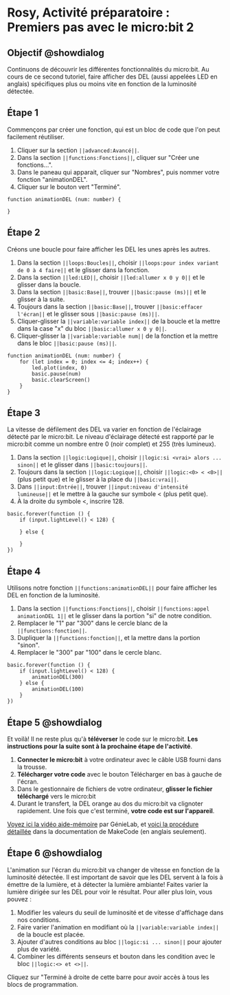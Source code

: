 # Rosy, Activité préparatoire : Premiers pas avec le micro:bit 2

## Objectif @showdialog

Continuons de découvrir les différentes fonctionnalités du micro:bit. Au cours de ce second tutoriel, faire afficher des DEL (aussi appelées LED en anglais) spécifiques plus ou moins vite en fonction de la luminosité détectée.



## Étape 1

Commençons par créer une fonction, qui est un bloc de code que l'on peut facilement réutiliser.

1. Cliquer sur la section ``||advanced:Avancé||``.
2. Dans la section ``||functions:Fonctions||``, cliquer sur "Créer une fonctions...".
3. Dans le paneau qui apparait, cliquer sur "Nombres", puis nommer votre fonction "animationDEL".
4. Cliquer sur le bouton vert "Terminé".

<!-- <img alt="Animation de l'assemblage des blocs de programmation de l'étape 12." src="https://raw.githubusercontent.com/GenieLabMtl/Rosy_microbit/master/static/images/Activity_01/Rosy_Act1_07.gif" width="80%"> -->

```blocks
function animationDEL (num: number) {
	
}
```

## Étape 2

Créons une boucle pour faire afficher les DEL les unes après les autres.

1. Dans la section ``||loops:Boucles||``, choisir ``||loops:pour index variant de 0 à 4 faire||`` et le glisser dans la fonction.
2. Dans la section ``||led:LED||``, choisir ``||led:allumer x 0 y 0||`` et le glisser dans la boucle.
3. Dans la section ``||basic:Base||``, trouver ``||basic:pause (ms)||`` et le glisser à la suite.
4. Toujours dans la section ``||basic:Base||``, trouver ``||basic:effacer l'écran||`` et le glisser sous ``||basic:pause (ms)||``.
5. Cliquer-glisser la ``||variable:variable index||`` de la boucle et la mettre dans la case "x" du bloc ``||basic:allumer x 0 y 0||``.
6. Cliquer-glisser la ``||variable:variable num||`` de la fonction et la mettre dans le bloc ``||basic:pause (ms)||``.


```blocks
function animationDEL (num: number) {
    for (let index = 0; index <= 4; index++) {
        led.plot(index, 0)
        basic.pause(num)
        basic.clearScreen()
    }
}
```


## Étape 3

La vitesse de défilement des DEL va varier en fonction de l'éclairage détecté par le micro:bit. Le niveau d'éclairage détecté est rapporté par le micro:bit comme un nombre entre 0 (noir complet) et 255 (très lumineux).

1. Dans la section ``||logic:Logique||``, choisir ``||logic:si <vrai> alors ... sinon||`` et le glisser dans ``||basic:toujours||``.
2. Toujours dans la section ``||logic:Logique||``, choisir ``||logic:<0> < <0>||`` (plus petit que) et le glisser à la place du ``||basic:vrai||``.
3. Dans ``||input:Entrée||``, trouver ``||input:niveau d'intensité lumineuse||`` et le mettre à la gauche sur symbole < (plus petit que).
4. À la droite du symbole <, inscrire 128.


```blocks
basic.forever(function () {
    if (input.lightLevel() < 128) {
    	
    } else {
    	
    }
})
```


## Étape 4

Utilisons notre fonction ``||functions:animationDEL||`` pour faire afficher les DEL en fonction de la luminosité.

1. Dans la section ``||functions:Fonctions||``, choisir ``||functions:appel animationDEL 1||`` et le glisser dans la portion "si" de notre condition.
2. Remplacer le "1" par "300" dans le cercle blanc de la ``||functions:fonction||``.
3. Dupliquer la ``||functions:fonction||``, et la mettre dans la portion "sinon".
4. Remplacer le "300" par "100" dans le cercle blanc.


```blocks
basic.forever(function () {
    if (input.lightLevel() < 128) {
        animationDEL(300)
    } else {
        animationDEL(100)
    }
})
```


## Étape 5 @showdialog

Et voilà! Il ne reste plus qu'à **téléverser** le code sur le micro:bit. **Les instructions pour la suite sont à la prochaine étape de l'activité**.

1. **Connecter le micro:bit** à votre ordinateur avec le câble USB fourni dans la trousse.
2. **Télécharger votre code** avec le bouton Télécharger en bas à gauche de l'écran.
3. Dans le gestionnaire de fichiers de votre ordinateur, **glisser le fichier téléchargé** vers le micro:bit
4. Durant le transfert, la DEL orange au dos du micro:bit va clignoter rapidement. Une fois que c'est terminé, **votre code est sur l'appareil**.

[Voyez ici la vidéo aide-mémoire](https://youtu.be/H8utNPE3sJo) par GénieLab, et [voici la procédure détaillée](https://makecode.microbit.org/device/usb) dans la documentation de MakeCode (en anglais seulement).


## Étape 6 @showdialog

L'animation sur l'écran du micro:bit va changer de vitesse en fonction de la luminosité détectée. Il est important de savoir que les DEL servent à la fois à émettre de la lumière, et à détecter la lumière ambiante! Faites varier la lumière dirigée sur les DEL pour voir le résultat. Pour aller plus loin, vous pouvez :

1. Modifier les valeurs du seuil de luminosité et de vitesse d'affichage dans nos conditions.
2. Faire varier l'animation en modifiant où la ``||variable:variable index||`` de la boucle est placée.
3. Ajouter d'autres conditions au bloc ``||logic:si ... sinon||`` pour ajouter plus de variété.
4. Combiner les différents senseurs et bouton dans les condition avec le bloc ``||logic:<> et <>||``.

Cliquez sur "Terminé à droite de cette barre pour avoir accès à tous les blocs de programmation.